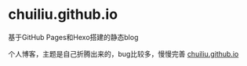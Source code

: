# chuiliu.github.io
基于GitHub Pages和Hexo搭建的静态blog

个人博客，主题是自己折腾出来的，bug比较多，慢慢完善
[chuiliu.github.io](http://chuiliu.github.io)
